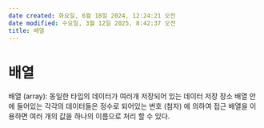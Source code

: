 ```yaml
---
date created: 화요일, 6월 18일 2024, 12:24:21 오전
date modified: 수요일, 3월 12일 2025, 8:42:37 오전
title: 배열
---
```


# 배열

배열 (array): 동일한 타입의 데이터가 여러개 저장되어 있는 데이터 저장 장소
배열 안에 들어있는 각각의 데이터들은 정수로 되어있는 번호 (첨자) 에 의하여 접근 배열을 이용하면 여러 개의 값을 하나의 이름으로 처리 할 수 있다.
